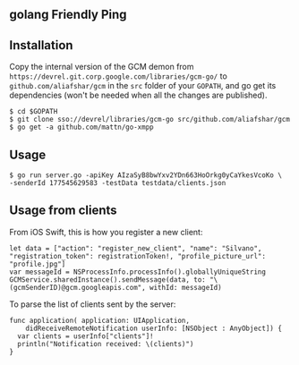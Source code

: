golang Friendly Ping
--

## Installation
Copy the internal version of the GCM demon from `https://devrel.git.corp.google.com/libraries/gcm-go/`
to `github.com/aliafshar/gcm` in the `src` folder of your `GOPATH`, and go get its dependencies
(won't be needed when all the changes are published).
    
    $ cd $GOPATH
    $ git clone sso://devrel/libraries/gcm-go src/github.com/aliafshar/gcm
    $ go get -a github.com/mattn/go-xmpp


## Usage

    $ go run server.go -apiKey AIzaSyB8bwYxv2YDn663HoOrkg0yCaYkesVcoKo \
    -senderId 177545629583 -testData testdata/clients.json

## Usage from clients

From iOS Swift, this is how you register a new client:

```
let data = ["action": "register_new_client", "name": "Silvano", "registration_token": registrationToken!, "profile_picture_url": "profile.jpg"]
var messageId = NSProcessInfo.processInfo().globallyUniqueString
GCMService.sharedInstance().sendMessage(data, to: "\(gcmSenderID)@gcm.googleapis.com", withId: messageId)
```

To parse the list of clients sent by the server:

```
func application( application: UIApplication,
    didReceiveRemoteNotification userInfo: [NSObject : AnyObject]) {
  var clients = userInfo["clients"]!
  println("Notification received: \(clients)")
}
```
